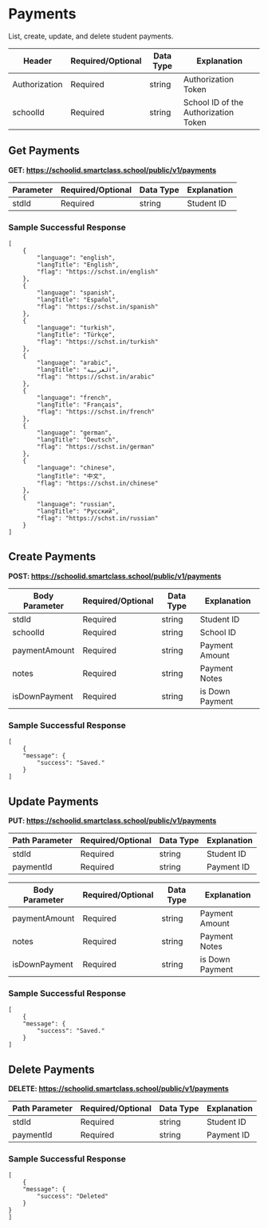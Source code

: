 # Payments
List, create, update, and delete student payments.

Header | Required/Optional | Data Type | Explanation
------ | ----------------- | --------- | -----------
Authorization | Required | string | Authorization Token
schoolId | Required | string | School ID of the Authorization Token


## Get Payments

**GET: https://schoolid.smartclass.school/public/v1/payments**

Parameter | Required/Optional | Data Type | Explanation
------ | ----------------- | --------- | -----------
stdId | Required | string | Student ID


### Sample Successful Response
```
[
    {
        "language": "english",
        "langTitle": "English",
        "flag": "https://schst.in/english"
    },
    {
        "language": "spanish",
        "langTitle": "Español",
        "flag": "https://schst.in/spanish"
    },
    {
        "language": "turkish",
        "langTitle": "Türkçe",
        "flag": "https://schst.in/turkish"
    },
    {
        "language": "arabic",
        "langTitle": "العربية",
        "flag": "https://schst.in/arabic"
    },
    {
        "language": "french",
        "langTitle": "Français",
        "flag": "https://schst.in/french"
    },
    {
        "language": "german",
        "langTitle": "Deutsch",
        "flag": "https://schst.in/german"
    },
    {
        "language": "chinese",
        "langTitle": "中文",
        "flag": "https://schst.in/chinese"
    },
    {
        "language": "russian",
        "langTitle": "Pусский",
        "flag": "https://schst.in/russian"
    }
]
```
## Create Payments

**POST: https://schoolid.smartclass.school/public/v1/payments**

Body Parameter | Required/Optional | Data Type | Explanation
------ | ----------------- | --------- | -----------
stdId | Required | string | Student ID
schoolId | Required | string | School ID
paymentAmount | Required | string | Payment Amount
notes | Required | string | Payment Notes
isDownPayment | Required | string | is Down Payment

### Sample Successful Response
```
[
    {
    "message": {
        "success": "Saved."
    }
]
```

## Update Payments

**PUT: https://schoolid.smartclass.school/public/v1/payments**

Path Parameter | Required/Optional | Data Type | Explanation
------ | ----------------- | --------- | -----------
stdId | Required | string | Student ID
paymentId | Required | string | Payment ID

Body Parameter | Required/Optional | Data Type | Explanation
------ | ----------------- | --------- | -----------
paymentAmount | Required | string | Payment Amount
notes | Required | string | Payment Notes
isDownPayment | Required | string | is Down Payment

### Sample Successful Response
```
[
    {
    "message": {
        "success": "Saved."
    }
]
```

## Delete Payments

**DELETE: https://schoolid.smartclass.school/public/v1/payments**

Path Parameter | Required/Optional | Data Type | Explanation
------ | ----------------- | --------- | -----------
stdId | Required | string | Student ID
paymentId | Required | string | Payment ID

### Sample Successful Response
```
[
    {
    "message": {
        "success": "Deleted"
    }
}
]
```
